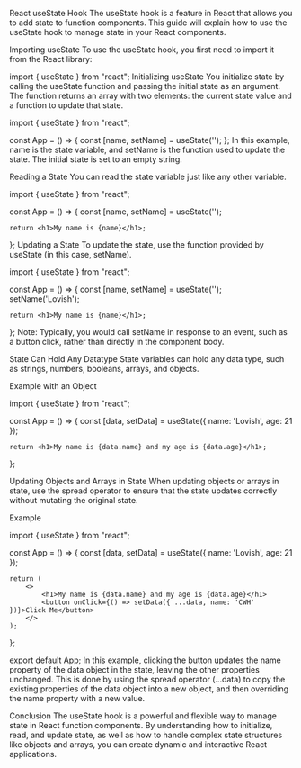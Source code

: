 React useState Hook
The useState hook is a feature in React that allows you to add state to function components. This guide will explain how to use the useState hook to manage state in your React components.

Importing useState
To use the useState hook, you first need to import it from the React library:



import { useState } from "react";
Initializing useState
You initialize state by calling the useState function and passing the initial state as an argument. The function returns an array with two elements: the current state value and a function to update that state.



import { useState } from "react";

const App = () => {
    const [name, setName] = useState('');
};
In this example, name is the state variable, and setName is the function used to update the state. The initial state is set to an empty string.

Reading a State
You can read the state variable just like any other variable.



import { useState } from "react";

const App = () => {
    const [name, setName] = useState('');

    return <h1>My name is {name}</h1>;
};
Updating a State
To update the state, use the function provided by useState (in this case, setName).



import { useState } from "react";

const App = () => {
    const [name, setName] = useState('');
    setName('Lovish');

    return <h1>My name is {name}</h1>;
};
Note: Typically, you would call setName in response to an event, such as a button click, rather than directly in the component body.

State Can Hold Any Datatype
State variables can hold any data type, such as strings, numbers, booleans, arrays, and objects.

Example with an Object

import { useState } from "react";

const App = () => {
    const [data, setData] = useState({
        name: 'Lovish',
        age: 21
    });

    return <h1>My name is {data.name} and my age is {data.age}</h1>;
};


Updating Objects and Arrays in State
When updating objects or arrays in state, use the spread operator to ensure that the state updates correctly without mutating the original state.

Example

import { useState } from "react";

const App = () => {
    const [data, setData] = useState({
        name: 'Lovish',
        age: 21
    });

    return (
        <>
            <h1>My name is {data.name} and my age is {data.age}</h1>
            <button onClick={() => setData({ ...data, name: 'CWH' })}>Click Me</button>
        </>
    );
};

export default App;
In this example, clicking the button updates the name property of the data object in the state, leaving the other properties unchanged. This is done by using the spread operator (...data) to copy the existing properties of the data object into a new object, and then overriding the name property with a new value.



Conclusion
The useState hook is a powerful and flexible way to manage state in React function components. By understanding how to initialize, read, and update state, as well as how to handle complex state structures like objects and arrays, you can create dynamic and interactive React applications.







